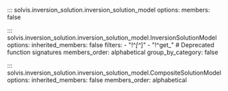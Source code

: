::: solvis.inversion_solution.inversion_solution_model
    options:
        members: false

::: solvis.inversion_solution.inversion_solution_model.InversionSolutionModel
    options:
        inherited_members: false
        filters:
        - "!^_[^_]"
        - "!^get_"  # Deprecated function signatures
        members_order: alphabetical
        group_by_category: false

::: solvis.inversion_solution.inversion_solution_model.CompositeSolutionModel
    options:
        inherited_members: false
        members_order: alphabetical